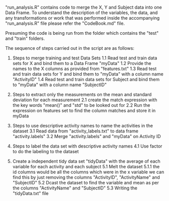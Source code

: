 "run_analysis.R" contains code to merge the X, Y and Subject data into one Data Frame. To understand the description of the variables, the data, and any transformations or work that was performed inside the accompanying "run_analysis.R" file please refer the "CodeBook.md" file.

Presuming the code is being run from the folder which contains the "test" and "train" folders.

The sequence of steps carried out in the script are as follows:

1. Steps to merge training and test Data Sets
1.1 Read test and train data sets for X and bind them to a Data Frame "myData"
1.2 Provide the names to the X columns as provided from "features.txt"
1.3 Read test and train data sets for Y and bind them to "myData" with a column name "ActivityID"
1.4 Read test and train data sets for Subject and bind them to "myData" with a column name "SubjectID"

2. Steps to extract only the measurements on the mean and standard deviation for each measurement
2.1 create the match expression with the key words "mean()" and "std" to be looked out for
2.2 Run the expression on features set to find the column matches and store it in myData

3. Steps to use descriptive activity names to name the activities in the dataset
3.1 Read data from "activity_labels.txt" to data frame "activity.labels"
3.2 Merge "activity.labels" and "myData" on Activity ID

4. Steps to label the data set with descriptive activity names
4.1 Use factor to do the labeling to the dataset

5. Create a independent tidy data set "tidyData" with the average of each variable for each activity and each subject
5.1 Melt the dataset
5.1.1 the id columns would be all the columns which were in the x variable we can find this by just removing the columns "ActivityID", "ActivityName" and "SubjectID"
5.2 Dcast the dataset to find the variable and mean as per the columns "ActivityName" and "SubjectID"
5.3 Writing the "tidyData.txt" file